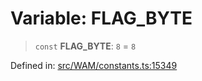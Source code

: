 # Variable: FLAG\_BYTE

> `const` **FLAG\_BYTE**: `8` = `8`

Defined in: [src/WAM/constants.ts:15349](https://github.com/Fokusdotid/Baileys/blob/4cdf75fe48f9b13e8084d341633612ce49e934bd/src/WAM/constants.ts#L15349)
